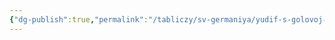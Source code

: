 ```yaml
---
{"dg-publish":true,"permalink":"/tabliczy/sv-germaniya/yudif-s-golovoj-oloferna/","dgPassFrontmatter":true}
---
```



